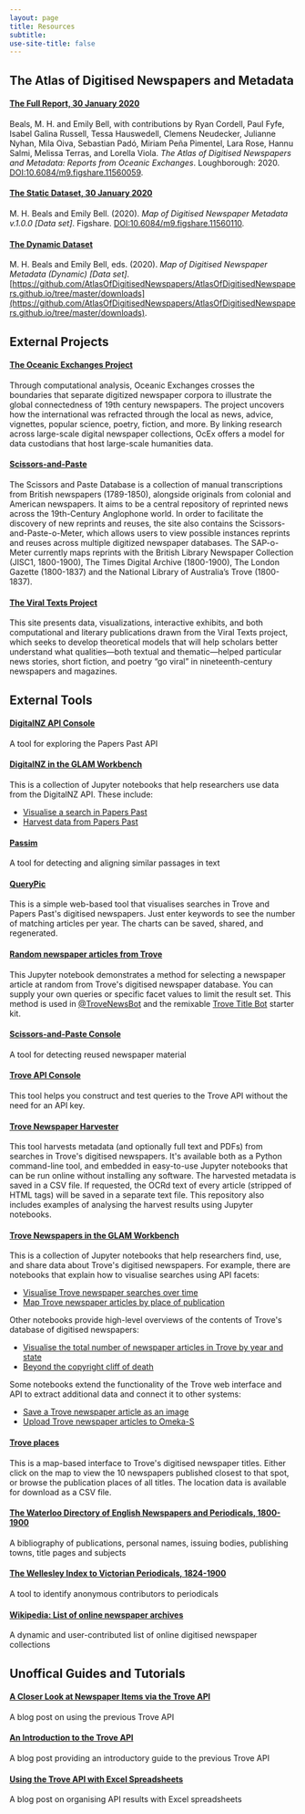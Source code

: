 ```yaml
---
layout: page
title: Resources
subtitle:  
use-site-title: false
---
```


## The Atlas of Digitised Newspapers and Metadata

#### [The Full Report, 30 January 2020](http://www.doi.org/10.6084/m9.figshare.11560059)

Beals, M. H. and Emily Bell, with contributions by Ryan Cordell, Paul Fyfe, Isabel Galina Russell, Tessa Hauswedell, Clemens Neudecker, Julianne Nyhan, Mila Oiva, Sebastian Padó, Miriam Peña Pimentel, Lara Rose, Hannu Salmi, Melissa Terras, and Lorella Viola. *The Atlas of Digitised Newspapers and Metadata: Reports from Oceanic Exchanges*. Loughborough: 2020. [DOI:10.6084/m9.figshare.11560059](http://www.doi.org/10.6084/m9.figshare.11560059).

#### [The Static Dataset, 30 January 2020](http://www.doi.org/10.6084/m9.figshare.11560110)

M. H. Beals and Emily Bell. (2020). *Map of Digitised Newspaper Metadata v.1.0.0 [Data set]*. Figshare. [DOI:10.6084/m9.figshare.11560110](http://www.doi.org/10.6084/m9.figshare.11560110).

#### [The Dynamic Dataset](https://github.com/AtlasOfDigitisedNewspapers/AtlasOfDigitisedNewspapers.github.io/tree/master/downloads)

M. H. Beals and Emily Bell, eds. (2020). *Map of Digitised Newspaper Metadata (Dynamic) [Data set]*. [https://github.com/AtlasOfDigitisedNewspapers/AtlasOfDigitisedNewspapers.github.io/tree/master/downloads](https://github.com/AtlasOfDigitisedNewspapers/AtlasOfDigitisedNewspapers.github.io/tree/master/downloads).

## External Projects

#### [The Oceanic Exchanges Project](http://www.oceanicexchanges.org)

Through computational analysis, Oceanic Exchanges crosses the boundaries that separate digitized newspaper corpora to illustrate the global connectedness of 19th century newspapers. The project uncovers how the international was refracted through the local as news, advice, vignettes, popular science, poetry, fiction, and more. By linking research across large-scale digital newspaper collections, OcEx offers a model for data custodians that host large-scale humanities data.

#### [Scissors-and-Paste](http://www.scissorsandpaste.net)

The Scissors and Paste Database is a collection of manual transcriptions from British newspapers (1789-1850), alongside originals from colonial and American newspapers. It aims to be a central repository of reprinted news across the 19th-Century Anglophone world. In order to facilitate the discovery of new reprints and reuses, the site also contains the Scissors-and-Paste-o-Meter, which allows users to view possible instances reprints and reuses across multiple digitized newspaper databases. The SAP-o-Meter currently maps reprints with the British Library Newspaper Collection (JISC1, 1800-1900), The Times Digital Archive (1800-1900), The London Gazette (1800-1837) and the National Library of Australia’s Trove (1800-1837).

#### [The Viral Texts Project](https://viraltexts.org)

This site presents data, visualizations, interactive exhibits, and both computational and literary publications drawn from the Viral Texts project, which seeks to develop theoretical models that will help scholars better understand what qualities—both textual and thematic—helped particular news stories, short fiction, and poetry “go viral” in nineteenth-century newspapers and magazines.

## External Tools

#### [DigitalNZ API Console](https://digitalnz.org/developers)  

A tool for exploring the Papers Past API

#### [DigitalNZ in the GLAM Workbench](https://glam-workbench.github.io/digitalnz/)

This is a collection of Jupyter notebooks that help researchers use data from the DigitalNZ API. These include:

* [Visualise a search in Papers Past](https://glam-workbench.github.io/digitalnz/#visualise-a-search-in-papers-pasthttps://glam-workbench.github.io/digitalnz/#visualise-a-search-in-papers-past)
* [Harvest data from Papers Past](https://glam-workbench.github.io/digitalnz/#harvest-data-from-papers-past)

#### [Passim](https://github.com/dasmiq/passim)

A tool for detecting and aligning similar passages in text

#### [QueryPic](http://dhistory.org/querypic/)

This is a simple web-based tool that visualises searches in Trove and Papers Past's digitised newspapers. Just enter keywords to see the number of matching articles per year. The charts can be saved, shared, and regenerated.

#### [Random newspaper articles from Trove](https://glam-workbench.github.io/trove-random/#get-an-random-newspaper-article-from-trove)

This Jupyter notebook demonstrates a method for selecting a newspaper article at random from Trove's digitised newspaper database. You can supply your own queries or specific facet values to limit the result set. This method is used in [@TroveNewsBot](https://wragge.github.io/trovenewsbot2019/) and the remixable [Trove Title Bot](https://glitch.com/~trove-title-bot-2) starter kit.

#### [Scissors-and-Paste Console](https://github.com/mhbeals/sap_console)

A tool for detecting reused newspaper material

#### [Trove API Console](https://troveconsole.herokuapp.com)  

This tool helps you construct and test queries to the Trove API without the need for an API key.

#### [Trove Newspaper Harvester](https://glam-workbench.github.io/trove-harvester/)

This tool harvests metadata (and optionally full text and PDFs) from searches in Trove's digitised newspapers. It's available both as a Python command-line tool, and embedded in easy-to-use Jupyter notebooks that can be run online without installing any software. The harvested metadata is saved in a CSV file. If requested, the OCRd text of every article (stripped of HTML tags) will be saved in a separate text file. This repository also includes examples of analysing the harvest results using Jupyter notebooks.

#### [Trove Newspapers in the GLAM Workbench](https://glam-workbench.github.io/trove-newspapers/)

This is a collection of Jupyter notebooks that help researchers find, use, and share data about Trove's digitised newspapers. For example, there are notebooks that explain how to visualise searches using API facets:

* [Visualise Trove newspaper searches over time](https://glam-workbench.github.io/trove-newspapers/#visualise-trove-newspaper-searches-over-time)
* [Map Trove newspaper articles by place of publication](https://glam-workbench.github.io/trove-newspapers/#map-trove-newspaper-results-by-place-of-publication)

Other notebooks provide high-level overviews of the contents of Trove's database of digitised newspapers:

* [Visualise the total number of newspaper articles in Trove by year and state](https://glam-workbench.github.io/trove-newspapers/#visualise-the-total-number-of-newspaper-articles-in-trove-by-year-and-statehttps://glam-workbench.github.io/trove-newspapers/#visualise-the-total-number-of-newspaper-articles-in-trove-by-year-and-state)
* [Beyond the copyright cliff of death](https://glam-workbench.github.io/trove-newspapers/#beyond-the-copyright-cliff-of-deathhttps://glam-workbench.github.io/trove-newspapers/#beyond-the-copyright-cliff-of-death)

Some notebooks extend the functionality of the Trove web interface and API to extract additional data and connect it to other systems:

* [Save a Trove newspaper article as an image](https://glam-workbench.github.io/trove-newspapers/#save-a-trove-newspaper-article-as-an-image)
* [Upload Trove newspaper articles to Omeka-S](https://glam-workbench.github.io/trove-newspapers/#upload-trove-newspaper-articles-to-omeka-s)

#### [Trove places](https://troveplaces.herokuapp.com/map/)

This is a map-based interface to Trove's digitised newspaper titles. Either click on the map to view the 10 newspapers published closest to that spot, or browse the publication places of all titles. The location data is available for download as a CSV file.

#### [The Waterloo Directory of English Newspapers and Periodicals, 1800-1900](http://www.victorianperiodicals.com/series3/index.asp)  

A bibliography of publications, personal names, issuing bodies, publishing towns, title pages and subjects

#### [The Wellesley Index to Victorian Periodicals, 1824-1900](http://wellesley.chadwyck.co.uk/marketing/index.jsp)  

A tool to identify anonymous contributors to periodicals

#### [Wikipedia: List of online newspaper archives](https://en.wikipedia.org/wiki/Wikipedia:List_of_online_newspaper_archives)  

A dynamic and user-contributed list of online digitised newspaper collections

## Unoffical Guides and Tutorials


#### [A Closer Look at Newspaper Items via the Trove API](https://stumblingfuture.wordpress.com/2014/03/15/a-closer-look-at-newspaper-items-via-the-trove-api/)

A blog post on using the previous Trove API

#### [An Introduction to the Trove API](https://stumblingfuture.wordpress.com/2014/03/11/an-introduction-to-the-trove-api/)

A blog post providing an introductory guide to the previous Trove API

#### [Using the Trove API with Excel Spreadsheets](https://stumblingfuture.wordpress.com/2014/03/13/using-the-trove-api-with-excel-spreadsheets/)

A blog post on organising API results with Excel spreadsheets
